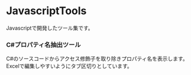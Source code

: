 # JavascriptTools

Javascriptで開発したツール集です。
### C#プロパティ名抽出ツール

C#のソースコードからアクセス修飾子を取り除きプロパティ名を表示します。  
Excelで編集しやすいようにタブ区切りとしています。
